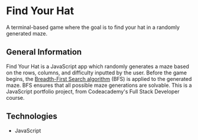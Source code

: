 # Find Your Hat

A terminal-based game where the goal is to find your hat in a randomly generated maze.

## General Information

Find Your Hat is a JavaScript app which randomly generates a maze based on the rows, columns, and difficulty inputted by the user. Before the game begins, the [Breadth-First Search algorithm](https://en.wikipedia.org/wiki/Breadth-first_search) (BFS) is applied to the generated maze. BFS ensures that all possible maze generations are solvable. This is a JavaScript portfolio project, from Codeacademy's Full Stack Developer course. 

## Technologies

* JavaScript